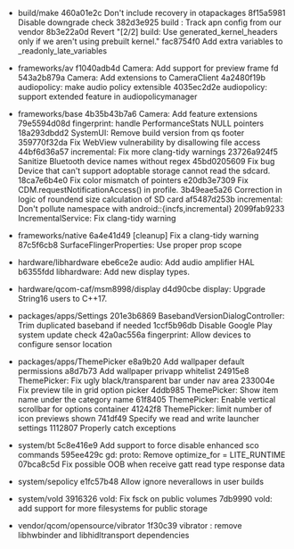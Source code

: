    * build/make
460a01e2c Don't include recovery in otapackages
8f15a5981 Disable downgrade check
382d3e925 build : Track apn config from our vendor
8b3e22a0d Revert "[2/2] build: Use generated_kernel_headers only if we aren't using prebuilt kernel."
fac8754f0 Add extra variables to _readonly_late_variables

   * frameworks/av
f1040adb4d Camera: Add support for preview frame fd
543a2b879a Camera: Add extensions to CameraClient
4a2480f19b audiopolicy: make audio policy extensible
4035ec2d2e audiopolicy: support extended feature in audiopolicymanager

   * frameworks/base
4b35b43b7a6 Camera: Add feature extensions
79e5594d08d fingerprint: handle PerformanceStats NULL pointers
18a293dbdd2 SystemUI: Remove build version from qs footer
359770f32da Fix WebView vulnerability by disallowing file access
44bf6d36a57 incremental: Fix more clang-tidy warnings
23726a924f5 Sanitize Bluetooth device names without regex
45bd0205609 Fix bug Device that can't support adoptable storage cannot read the sdcard.
18ca7e6b4e0 Fix color mismatch of pointers
e20db3e7309 Fix CDM.requestNotificationAccess() in profile.
3b49eae5a26 Correction in logic of roundend size calculation of SD card
af5487d253b incremental: Don't pollute namespace with android::{incfs,incremental}
2099fab9233 IncrementalService: Fix clang-tidy warning

   * frameworks/native
6a4e41d49 [cleanup] Fix a clang-tidy warning
87c5f6cb8 SurfaceFlingerProperties: Use proper prop scope

   * hardware/libhardware
ebe6ce2e audio: Add audio amplifier HAL
b6355fdd libhardware: Add new display types.

   * hardware/qcom-caf/msm8998/display
d4d90cbe display: Upgrade String16 users to C++17.

   * packages/apps/Settings
201e3b6869 BasebandVersionDialogController: Trim duplicated baseband if needed
1ccf5b96db Disable Google Play system update check
42a0ac556a fingerprint: Allow devices to configure sensor location

   * packages/apps/ThemePicker
e8a9b20 Add wallpaper default permissions
a8d7b73 Add wallpaper privapp whitelist
24915e8 ThemePicker: Fix ugly black/transparent bar under nav area
233004e Fix preview tile in grid option picker
4ddb985 ThemePicker: Show item name under the category name
61f8405 ThemePicker: Enable vertical scrollbar for options container
41242f8 ThemePicker: limit number of icon previews shown
741df49 Specify we read and write launcher settings
1112807 Properly catch exceptions

   * system/bt
5c8e416e9 Add support to force disable enhanced sco commands
595ee429c gd: proto: Remove optimize_for = LITE_RUNTIME
07bca8c5d Fix possible OOB when receive gatt read type response data

   * system/sepolicy
e1fc57b48 Allow ignore neverallows in user builds

   * system/vold
3916326 vold: Fix fsck on public volumes
7db9990 vold: add support for more filesystems for public storage

   * vendor/qcom/opensource/vibrator
1f30c39 vibrator : remove libhwbinder and libhidltransport dependencies
